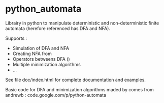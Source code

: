 # python_automata

Librairy in python to manipulate deterministic and non-deterministic finite automata (herefore referenced has DFA and NFA). 

Supports :
- Simulation of DFA and NFA
- Creating NFA from
- Operators betweens DFA ()
- Multiple minimization algorithms
-  ...

See file doc/index.html for complete documentation and examples.

Basic code for DFA and minimization algorithms maded by comes from andrewb :
code.google.com/p/python-automata
